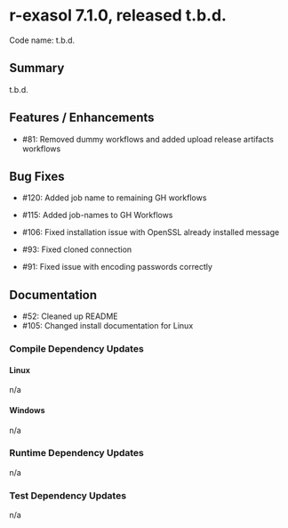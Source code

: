 # r-exasol 7.1.0, released t.b.d.

Code name: t.b.d.

## Summary 

t.b.d.

## Features / Enhancements

 - #81: Removed dummy workflows and added upload release artifacts workflows

## Bug Fixes
 - #120: Added job name to remaining GH workflows
 - #115: Added job-names to GH Workflows
 - #106: Fixed installation issue with OpenSSL already installed message
 - #93: Fixed cloned connection

- #91: Fixed issue with encoding passwords correctly

## Documentation

 - #52: Cleaned up README
 - #105: Changed install documentation for Linux

### Compile Dependency Updates

#### Linux
n/a

#### Windows
n/a

### Runtime Dependency Updates
n/a

### Test Dependency Updates
n/a